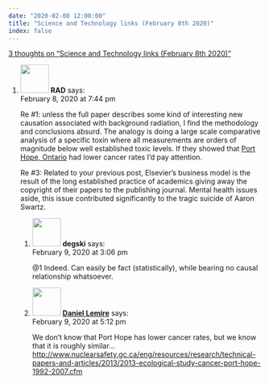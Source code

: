 ```yaml
---
date: "2020-02-08 12:00:00"
title: "Science and Technology links (February 8th 2020)"
index: false
---
```


[3 thoughts on &ldquo;Science and Technology links (February 8th 2020)&rdquo;](/lemire/blog/2020/02-08-science-and-technology-links-february-8th-2020)

<ol class="comment-list">
<li id="comment-489891" class="comment even thread-even depth-1 parent">
<div class="comment-author vcard">
<img alt src="https://secure.gravatar.com/avatar/733e76b06db1b99819e6d0c05f784e02?s=56&#038;d=mm&#038;r=g" srcset="https://secure.gravatar.com/avatar/733e76b06db1b99819e6d0c05f784e02?s=112&#038;d=mm&#038;r=g 2x" class="avatar avatar-56 photo" height="56" width="56" decoding="async" /> <b class="fn">RAD</b> <span class="says">says:</span> </div>
<div class="comment-metadata"><time datetime="2020-02-08T19:44:11+00:00">February 8, 2020 at 7:44 pm</time></a> </div>
<div class="comment-content">
<p>Re #1: unless the full paper describes some kind of interesting new causation associated with background radiation, I find the methodology and conclusions absurd. The analogy is doing a large scale comparative analysis of a specific toxin where all measurements are orders of magnitude below well established toxic levels. If they showed that <a href="https://en.wikipedia.org/wiki/Port_Hope,_Ontario#Radiation_and_cleanup" rel="nofollow ugc">Port Hope, Ontario</a> had lower cancer rates I&rsquo;d pay attention.</p>
<p>Re #3: Related to your previous post, Elsevier&rsquo;s business model is the result of the long established practice of academics giving away the copyright of their papers to the publishing journal. Mental health issues aside, this issue contributed significantly to the tragic suicide of Aaron Swartz.</p>
</div>
<ol class="children">
<li id="comment-490033" class="comment odd alt depth-2">
<div class="comment-author vcard">
<img alt src="https://secure.gravatar.com/avatar/0e1ea3874530809f31d47b3930a261dd?s=56&#038;d=mm&#038;r=g" srcset="https://secure.gravatar.com/avatar/0e1ea3874530809f31d47b3930a261dd?s=112&#038;d=mm&#038;r=g 2x" class="avatar avatar-56 photo" height="56" width="56" decoding="async" /> <b class="fn">degski</b> <span class="says">says:</span> </div>
<div class="comment-metadata"><time datetime="2020-02-09T15:06:20+00:00">February 9, 2020 at 3:06 pm</time></a> </div>
<div class="comment-content">
<p>@1 Indeed. Can easily be fact (statistically), while bearing no causal relationship whatsoever.</p>
</div>
</li>
<li id="comment-490044" class="comment byuser comment-author-lemire bypostauthor even depth-2">
<div class="comment-author vcard">
<img alt src="https://secure.gravatar.com/avatar/2ca999bef9535950f5b84281a4dab006?s=56&#038;d=mm&#038;r=g" srcset="https://secure.gravatar.com/avatar/2ca999bef9535950f5b84281a4dab006?s=112&#038;d=mm&#038;r=g 2x" class="avatar avatar-56 photo" height="56" width="56" loading="lazy" decoding="async" /> <b class="fn"><a href="https://lemire.me/en/" class="url" rel="ugc">Daniel Lemire</a></b> <span class="says">says:</span> </div>
<div class="comment-metadata"><time datetime="2020-02-09T17:12:23+00:00">February 9, 2020 at 5:12 pm</time></a> </div>
<div class="comment-content">
<p>We don’t know that Port Hope has lower cancer rates, but we know that it is roughly similar&#8230; <a href="http://www.nuclearsafety.gc.ca/eng/resources/research/technical-papers-and-articles/2013/2013-ecological-study-cancer-port-hope-1992-2007.cfm" rel="nofollow ugc">http://www.nuclearsafety.gc.ca/eng/resources/research/technical-papers-and-articles/2013/2013-ecological-study-cancer-port-hope-1992-2007.cfm</a></p>
</div>
</li>
</ol>
</li>
</ol>
